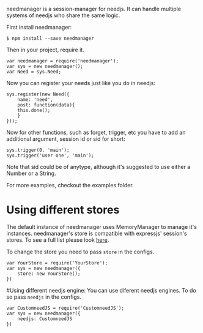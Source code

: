 needmanager is a session-manager for needjs. It can handle multiple systems of needjs who share the same logic.

First install needmanager:
```
$ npm install --save needmanager
```

Then in your project, require it.

```
var needmanager = require('needmanager');
var sys = new needmanager();
var Need = sys.Need;
```

Now you can register your needs just like you do in needjs:
```
sys.register(new Need({
    name: 'need',
    post: function(data){
    this.done();
    }
}));
```

Now for other functions, such as forget, trigger, etc you have to add an additional argument, session id or sid for short:

```
sys.trigger(0, 'main');
sys.trigger('user one', 'main');
```

Note that sid could be of anytype, although it's suggested to use either a Number or a String.

For more examples, checkout the examples folder.

# Using different stores
The default instance of needmanager uses MemoryManager to manage it's instances. needmanager's store is compatible with expressjs' session's stores. To see a full list please look [here](https://github.com/expressjs/session#compatible-session-stores).

To change the store you need to pass `store` in the configs.
```
var YourStore = require('YourStore');
var sys = new needmanager({
    store: new YourStore();
})
```

#Using different needjs engine:
You can use diferent needjs engines. To do so pass `needjs` in the configs.
```
var CustomneedJS = require('CustomneedJS');
var sys = new needmanager({
    needjs: CustomneedJS
})
```
